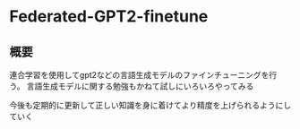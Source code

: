 # Federated-GPT2-finetune

## 概要
連合学習を使用してgpt2などの言語生成モデルのファインチューニングを行う。
言語生成モデルに関する勉強もかねて試しにいろいろやってみる

今後も定期的に更新して正しい知識を身に着けてより精度を上げられるようにしていく
